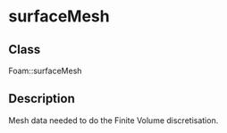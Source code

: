 # surfaceMesh 
## Class
Foam::surfaceMesh

## Description
Mesh data needed to do the Finite Volume discretisation.


